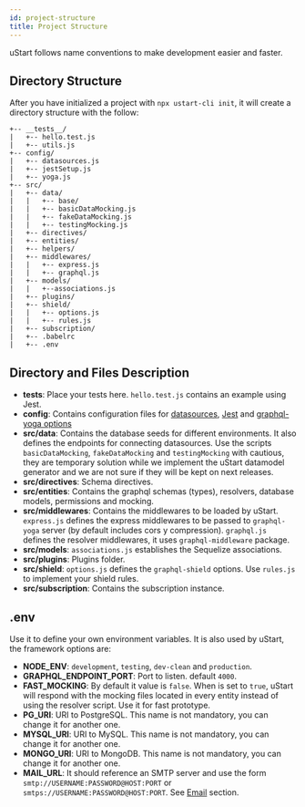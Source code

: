 ```yaml
---
id: project-structure
title: Project Structure
---
```


uStart follows name conventions to make development easier and faster.

## Directory Structure

After you have initialized a project with `npx ustart-cli init`, it will create a directory structure with the follow:

```
+-- __tests__/
|   +-- hello.test.js
|   +-- utils.js
+-- config/
|   +-- datasources.js
|   +-- jestSetup.js
|   +-- yoga.js
+-- src/
|   +-- data/
|   |   +-- base/
|   |   +-- basicDataMocking.js
|   |   +-- fakeDataMocking.js
|   |   +-- testingMocking.js
|   +-- directives/
|   +-- entities/
|   +-- helpers/
|   +-- middlewares/
|   |   +-- express.js
|   |   +-- graphql.js
|   +-- models/
|   |   +--associations.js
|   +-- plugins/
|   +-- shield/
|   |   +-- options.js
|   |   +-- rules.js
|   +-- subscription/
|   +-- .babelrc
|   +-- .env
```

## Directory and Files Description

* **__tests__**: Place your tests here. `hello.test.js` contains an example using Jest.
* **config**: Contains configuration files for [datasources](datasources.md), [Jest](https://jestjs.io/docs/en/22.x/getting-started.html) and [graphql-yoga options](https://github.com/prisma/graphql-yoga#startoptions-options-callback-options-options--void----null-promisevoid)
* **src/data**: Contains the database seeds for different environments. It also defines the endpoints for connecting datasources. Use the scripts `basicDataMocking`, `fakeDataMocking` and `testingMocking` with cautious, they are temporary solution while we implement the uStart datamodel generator and we are not sure if they will be kept on next releases.
* **src/directives**: Schema directives.
* **src/entities**: Contains the graphql schemas (types), resolvers, database models, permissions and mocking.
* **src/middlewares**: Contains the middlewares to be loaded by uStart. `express.js` defines the express middlewares to be passed to `graphql-yoga` server (by default includes cors y compression). `graphql.js` defines the resolver middlewares, it uses `graphql-middleware` package.
* **src/models**: `associations.js` establishes the Sequelize associations.
* **src/plugins**: Plugins folder.
* **src/shield**: `options.js` defines the `graphql-shield` options. Use `rules.js` to implement your shield rules.
* **src/subscription**: Contains the subscription instance.


## .env

Use it to define your own environment variables. It is also used by uStart, the framework options are:

* **NODE_ENV**: `development`, `testing`, `dev-clean` and `production`.
* **GRAPHQL_ENDPOINT_PORT**: Port to listen. default `4000`.
* **FAST_MOCKING**: By default it value is `false`. When is set to `true`, uStart will respond with the mocking files located in every entity instead of using the resolver script. Use it for fast prototype.
* **PG_URI**: URI to PostgreSQL. This name is not mandatory, you can change it for another one.
* **MYSQL_URI**: URI to MySQL. This name is not mandatory, you can change it for another one.
* **MONGO_URI**: URI to MongoDB. This name is not mandatory, you can change it for another one.
* **MAIL_URL**: It should reference an SMTP server and use the form `smtp://USERNAME:PASSWORD@HOST:PORT` or `smtps://USERNAME:PASSWORD@HOST:PORT`. See [Email](email.md) section.
